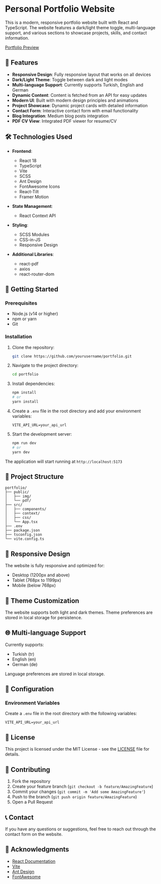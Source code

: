 # Personal Portfolio Website

This is a modern, responsive portfolio website built with React and TypeScript. The website features a dark/light theme toggle, multi-language support, and various sections to showcase projects, skills, and contact information.

[Portfolio Preview](https://eneskoyuncu.com)

## 🌟 Features

- **Responsive Design**: Fully responsive layout that works on all devices
- **Dark/Light Theme**: Toggle between dark and light modes
- **Multi-language Support**: Currently supports Turkish, English and German
- **Dynamic Content**: Content is fetched from an API for easy updates
- **Modern UI**: Built with modern design principles and animations
- **Project Showcase**: Dynamic project cards with detailed information
- **Contact Form**: Interactive contact form with email functionality
- **Blog Integration**: Medium blog posts integration
- **PDF CV View**: Integrated PDF viewer for resume/CV

## 🛠️ Technologies Used

- **Frontend**:

  - React 18
  - TypeScript
  - Vite
  - SCSS
  - Ant Design
  - FontAwesome Icons
  - React-Tilt
  - Framer Motion

- **State Management**:

  - React Context API

- **Styling**:

  - SCSS Modules
  - CSS-in-JS
  - Responsive Design

- **Additional Libraries**:
  - react-pdf
  - axios
  - react-router-dom

## 🚀 Getting Started

### Prerequisites

- Node.js (v14 or higher)
- npm or yarn
- Git

### Installation

1. Clone the repository:

   ```bash
   git clone https://github.com/yourusername/portfolio.git
   ```

2. Navigate to the project directory:

   ```bash
   cd portfolio
   ```

3. Install dependencies:

   ```bash
   npm install
   # or
   yarn install
   ```

4. Create a `.env` file in the root directory and add your environment variables:

   ```env
   VITE_API_URL=your_api_url
   ```

5. Start the development server:
   ```bash
   npm run dev
   # or
   yarn dev
   ```

The application will start running at `http://localhost:5173`

## 📁 Project Structure

```
portfolio/
├── public/
│   ├── img/
│   └── pdf/
├── src/
│   ├── components/
│   ├── context/
│   ├── css/
│   └── App.tsx
├── .env
├── package.json
├── tsconfig.json
└── vite.config.ts
```

## 📱 Responsive Design

The website is fully responsive and optimized for:

- Desktop (1200px and above)
- Tablet (768px to 1199px)
- Mobile (below 768px)

## 🎨 Theme Customization

The website supports both light and dark themes. Theme preferences are stored in local storage for persistence.

## 🌐 Multi-language Support

Currently supports:

- Turkish (tr)
- English (en)
- German (de)

Language preferences are stored in local storage.

## 🔧 Configuration

### Environment Variables

Create a `.env` file in the root directory with the following variables:

```env
VITE_API_URL=your_api_url
```

## 📄 License

This project is licensed under the MIT License - see the [LICENSE](LICENSE) file for details.

## 🤝 Contributing

1. Fork the repository
2. Create your feature branch (`git checkout -b feature/AmazingFeature`)
3. Commit your changes (`git commit -m 'Add some AmazingFeature'`)
4. Push to the branch (`git push origin feature/AmazingFeature`)
5. Open a Pull Request

## 📞 Contact

If you have any questions or suggestions, feel free to reach out through the contact form on the website.

## 🙏 Acknowledgments

- [React Documentation](https://reactjs.org/)
- [Vite](https://vitejs.dev/)
- [Ant Design](https://ant.design/)
- [FontAwesome](https://fontawesome.com/)
